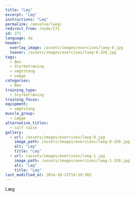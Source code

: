 ```yaml
---
title: "Læg"
excerpt: "Læg"
instructions: "Læg"
permalink: /oevelse/laeg/
redirect_from: /node/271
id: 271
language: da
header:
  overlay_image: /assets/images/exercises/laeg-0.jpg
  teaser: /assets/images/exercises/laeg-0-320.jpg
tags:
  - Ben
  - Styrketræning
  - vægtstang
  - Lægge
categories:
  - Ben
training_type: 
  - Styrketræning
training_focus: 
equipment:
  - vægtstang
muscle_group:
  - Lægge
alternative_titles:
  - calf raise
gallery:
  - url: /assets/images/exercises/laeg-0.jpg
    image_path: /assets/images/exercises/laeg-0-320.jpg
    alt: "Læg"
    title: "Læg"
  - url: /assets/images/exercises/laeg-1.jpg
    image_path: /assets/images/exercises/laeg-1-320.jpg
    alt: "Læg"
    title: "Læg"
last_modified_at: 2014-10-12T19:19:38Z
---
```


Læg

